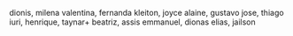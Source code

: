 dionis, milena
valentina, fernanda
kleiton, joyce
alaine, gustavo
jose, thiago
iuri, henrique, taynar+
beatriz, assis
emmanuel, dionas
elias, jailson